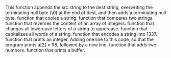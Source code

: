 This function appends the src string to the dest string, overwriting the terminating null byte (\0) at the end of dest, and then adds a terminating null byte.
function that copies a string.
function that compares two strings.
function that reverses the content of an array of integers.
function that changes all lowercase letters of a string to uppercase.
function that capitalizes all words of a string.
function that encodes a string into 1337.
function that prints an integer.
Adding one line to this code, so that the program prints a[2] = 98, followed by a new line.
function that adds two numbers.
function that prints a buffer.